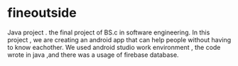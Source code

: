 # fineoutside
Java project . the final project of BS.c in software engineering. 
In this project , we are creating an android app that can help people without having to know eachother.
We used android studio work environment , the code wrote in java ,and there was a usage of firebase database.
